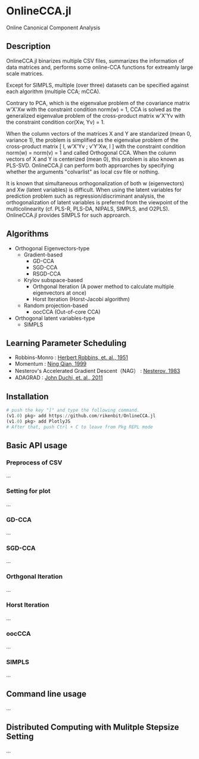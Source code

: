 # OnlineCCA.jl
Online Canonical Component Analysis

## Description
OnlineCCA.jl binarizes multiple CSV files, summarizes the information of data matrices and, performs some online-CCA functions for extreamly large scale matrices.

Except for SIMPLS, multiple (over three) datasets can be specified against each algorithm (multiple CCA; mCCA).

Contrary to PCA, which is the eigenvalue problem of the covariance matrix w'X'Xw with the constraint condition norm(w) = 1, CCA is solved as the generalized eigenvalue problem of the cross-product matrix w'X'Yv with the constraint condition cor(Xw, Yv) = 1.

When the column vectors of the matrices X and Y are standarized (mean 0, variance 1), the problem is simplified as the eigenvalue problem of the cross-product matrix [ I, w'X'Yv ; v'Y'Xw, I ] with the constraint condition norm(w) = norm(v) = 1 and called Orthogonal CCA. When the column vectors of X and Y is centerized (mean 0), this problem is also known as PLS-SVD. OnlineCCA.jl can perform both approarches by specifying whether the arguments "colvarlist" as local csv file or nothing.

It is known that simultaneous orthogonalization of both w (eigenvectors) and Xw (latent variables) is difficult. When using the latent variables for prediction problem such as regression/discriminant analysis, the orthogonalization of latent variables is preferred from the viewpoint of the multicolinearity (cf. PLS-R, PLS-DA, NIPALS, SIMPLS, and O2PLS). OnlineCCA.jl provides SIMPLS for such approarch.

## Algorithms
- Orthogonal Eigenvectors-type
	- Gradient-based
		- GD-CCA
		- SGD-CCA
		- RSGD-CCA
	- Krylov subspace-based
		- Orthgonal Iteration (A power method to calculate multiple eigenvectors at once)
		- Horst Iteration (Horst-Jacobi algorithm)
	- Random projection-based
		- oocCCA (Out-of-core CCA)
- Orthogonal latent variables-type
	- SIMPLS

## Learning Parameter Scheduling
- Robbins-Monro : [Herbert Robbins, et. al., 1951](https://projecteuclid.org/download/pdf_1/euclid.aoms/1177729586)
- Momentum : [Ning Qian, 1999](http://citeseerx.ist.psu.edu/viewdoc/download?doi=10.1.1.57.5612&rep=rep1&type=pdf)
- Nesterov's Accelerated Gradient Descent（NAG） : [Nesterov, 1983](https://scholar.google.com/scholar?cluster=9343343034975135646&hl=en&oi=scholarr)
- ADAGRAD : [John Duchi, et. al., 2011](http://www.jmlr.org/papers/volume12/duchi11a/duchi11a.pdf)

## Installation
<!-- ```julia
julia> Pkg.add("OnlineCCA")
```
 -->
```julia
# push the key "]" and type the following command.
(v1.0) pkg> add https://github.com/rikenbit/OnlineCCA.jl
(v1.0) pkg> add PlotlyJS
# After that, push Ctrl + C to leave from Pkg REPL mode
```

## Basic API usage
### Preprocess of CSV
...

### Setting for plot
...

### GD-CCA
...

### SGD-CCA
...

### Orthgonal Iteration
...

### Horst Iteration
...

### oocCCA
...

### SIMPLS
...

## Command line usage
...

## Distributed Computing with Mulitple Stepsize Setting
...
